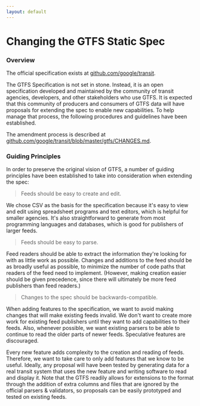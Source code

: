 ```yaml
---
layout: default
---
```

# Changing the GTFS Static Spec

### Overview

The official specification exists at [github.com/google/transit](https://github.com/google/transit).

The GTFS Specification is not set in stone. Instead, it is an open specification developed and maintained by the community of transit agencies, developers, and other stakeholders who use GTFS. It is expected that this community of producers and consumers of GTFS data will have proposals for extending the spec to enable new capabilities. To help manage that process, the following procedures and guidelines have been established.

The amendment process is described at [github.com/google/transit/blob/master/gtfs/CHANGES.md](https://github.com/google/transit/blob/master/gtfs/CHANGES.md).

### Guiding Principles
In order to preserve the original vision of GTFS, a number of guiding principles have been established to take into consideration when extending the spec:

> Feeds should be easy to create and edit.

We chose CSV as the basis for the specification because it's easy to view and edit using spreadsheet programs and text editors, which is helpful for smaller agencies. It's also straightforward to generate from most programming languages and databases, which is good for publishers of larger feeds.

> Feeds should be easy to parse.

Feed readers should be able to extract the information they're looking for with as little work as possible. Changes and additions to the feed should be as broadly useful as possible, to minimize the number of code paths that readers of the feed need to implement. (However, making creation easier should be given precedence, since there will ultimately be more feed publishers than feed readers.)

> Changes to the spec should be backwards-compatible.

When adding features to the specification, we want to avoid making changes that will make existing feeds invalid. We don't want to create more work for existing feed publishers until they want to add capabilities to their feeds. Also, whenever possible, we want existing parsers to be able to continue to read the older parts of newer feeds.
Speculative features are discouraged.

Every new feature adds complexity to the creation and reading of feeds. Therefore, we want to take care to only add features that we know to be useful. Ideally, any proposal will have been tested by generating data for a real transit system that uses the new feature and writing software to read and display it. Note that the GTFS readily allows for extensions to the format through the addition of extra columns and files that are ignored by the official parsers & validators, so proposals can be easily prototyped and tested on existing feeds.
